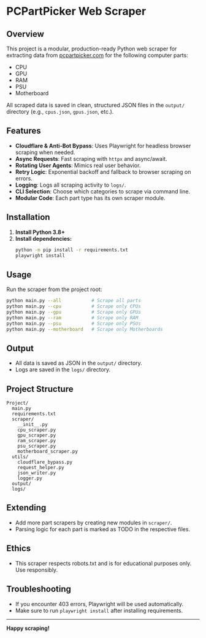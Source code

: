 # PCPartPicker Web Scraper

## Overview
This project is a modular, production-ready Python web scraper for extracting data from [pcpartpicker.com](https://pcpartpicker.com) for the following computer parts:
- CPU
- GPU
- RAM
- PSU
- Motherboard

All scraped data is saved in clean, structured JSON files in the `output/` directory (e.g., `cpus.json`, `gpus.json`, etc.).

## Features
- **Cloudflare & Anti-Bot Bypass**: Uses Playwright for headless browser scraping when needed.
- **Async Requests**: Fast scraping with `httpx` and async/await.
- **Rotating User Agents**: Mimics real user behavior.
- **Retry Logic**: Exponential backoff and fallback to browser scraping on errors.
- **Logging**: Logs all scraping activity to `logs/`.
- **CLI Selection**: Choose which categories to scrape via command line.
- **Modular Code**: Each part type has its own scraper module.

## Installation
1. **Install Python 3.8+**
2. **Install dependencies:**
   ```sh
   python -m pip install -r requirements.txt
   playwright install
   ```

## Usage
Run the scraper from the project root:
```sh
python main.py --all           # Scrape all parts
python main.py --cpu           # Scrape only CPUs
python main.py --gpu           # Scrape only GPUs
python main.py --ram           # Scrape only RAM
python main.py --psu           # Scrape only PSUs
python main.py --motherboard   # Scrape only Motherboards
```

## Output
- All data is saved as JSON in the `output/` directory.
- Logs are saved in the `logs/` directory.

## Project Structure
```
Project/
  main.py
  requirements.txt
  scraper/
    __init__.py
    cpu_scraper.py
    gpu_scraper.py
    ram_scraper.py
    psu_scraper.py
    motherboard_scraper.py
  utils/
    cloudflare_bypass.py
    request_helper.py
    json_writer.py
    logger.py
  output/
  logs/
```

## Extending
- Add more part scrapers by creating new modules in `scraper/`.
- Parsing logic for each part is marked as TODO in the respective files.

## Ethics
- This scraper respects robots.txt and is for educational purposes only. Use responsibly.

## Troubleshooting
- If you encounter 403 errors, Playwright will be used automatically.
- Make sure to run `playwright install` after installing requirements.

---

**Happy scraping!**

